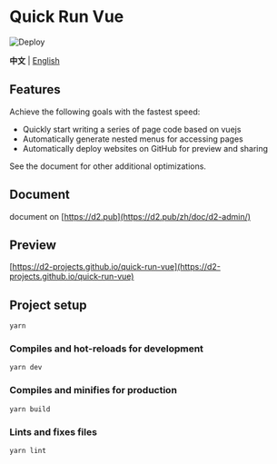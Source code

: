 # Quick Run Vue

![Deploy](https://github.com/d2-projects/quick-run-vue/workflows/Deploy/badge.svg)

**中文** | [English](./README.md)

## Features

Achieve the following goals with the fastest speed:

* Quickly start writing a series of page code based on vuejs
* Automatically generate nested menus for accessing pages
* Automatically deploy websites on GitHub for preview and sharing

See the document for other additional optimizations.

## Document

document on [https://d2.pub](https://d2.pub/zh/doc/d2-admin/)

## Preview

[https://d2-projects.github.io/quick-run-vue](https://d2-projects.github.io/quick-run-vue)

## Project setup

```
yarn
```

### Compiles and hot-reloads for development

```
yarn dev
```

### Compiles and minifies for production

```
yarn build
```

### Lints and fixes files

```
yarn lint
```
